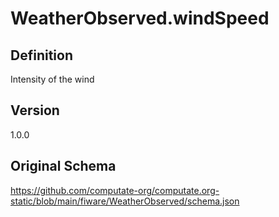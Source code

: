 # WeatherObserved.windSpeed

## Definition
Intensity of the wind

## Version
1.0.0

## Original Schema
https://github.com/computate-org/computate.org-static/blob/main/fiware/WeatherObserved/schema.json
